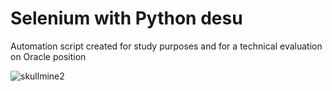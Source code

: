# Selenium with Python desu
 Automation script created for study purposes and for a technical evaluation on Oracle position


![skullmine2](https://user-images.githubusercontent.com/61331185/175195030-0b6cce7a-0c16-4c51-8419-ad587d84c508.png)
